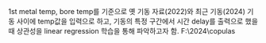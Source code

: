 1st metal temp, bore temp를 기준으로 옛 기동 자료(2022)와 최근 기동(2024) 기동 사이에 temp값을 입력으로 하고, 기동의 특정 구간에서 시간 delay를 출력으로 했을 때
상관성을 linear regression 학습을 통해 파악하고자 함.
F:\2024\copulas
